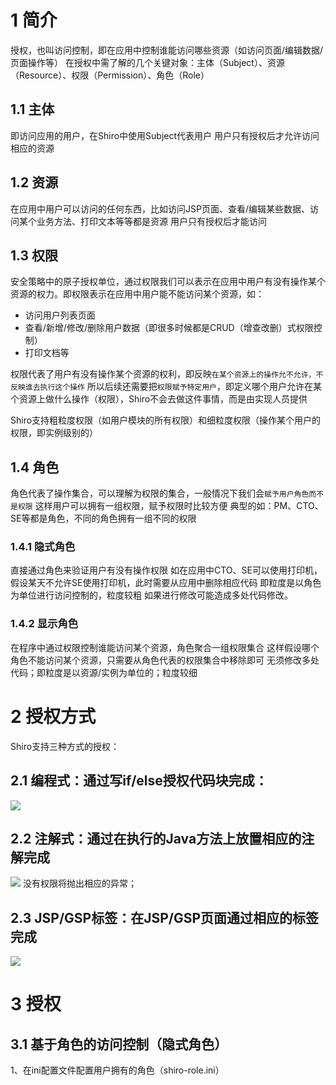 # 1 简介
授权，也叫访问控制，即在应用中控制谁能访问哪些资源（如访问页面/编辑数据/页面操作等）
在授权中需了解的几个关键对象：主体（Subject）、资源（Resource）、权限（Permission）、角色（Role）
## 1.1 主体
即访问应用的用户，在Shiro中使用Subject代表用户
用户只有授权后才允许访问相应的资源
## 1.2 资源
在应用中用户可以访问的任何东西，比如访问JSP页面、查看/编辑某些数据、访问某个业务方法、打印文本等等都是资源
用户只有授权后才能访问
## 1.3 权限
安全策略中的原子授权单位，通过权限我们可以表示在应用中用户有没有操作某个资源的权力。即权限表示在应用中用户能不能访问某个资源，如：
- 访问用户列表页面
- 查看/新增/修改/删除用户数据（即很多时候都是CRUD（增查改删）式权限控制）
- 打印文档等

 权限代表了用户有没有操作某个资源的权利，即反映`在某个资源上的操作允不允许，不反映谁去执行这个操作`
所以后续还需要把`权限赋予特定用户`，即定义哪个用户允许在某个资源上做什么操作（权限），Shiro不会去做这件事情，而是由实现人员提供

 Shiro支持粗粒度权限（如用户模块的所有权限）和细粒度权限（操作某个用户的权限，即实例级别的）
## 1.4 角色
角色代表了操作集合，可以理解为权限的集合，一般情况下我们会`赋予用户角色而不是权限`
这样用户可以拥有一组权限，赋予权限时比较方便
典型的如：PM、CTO、SE等都是角色，不同的角色拥有一组不同的权限
### 1.4.1 隐式角色
直接通过角色来验证用户有没有操作权限
如在应用中CTO、SE可以使用打印机，假设某天不允许SE使用打印机，此时需要从应用中删除相应代码
即粒度是以角色为单位进行访问控制的，粒度较粗
如果进行修改可能造成多处代码修改。
### 1.4.2 显示角色
在程序中通过权限控制谁能访问某个资源，角色聚合一组权限集合
这样假设哪个角色不能访问某个资源，只需要从角色代表的权限集合中移除即可
无须修改多处代码；即粒度是以资源/实例为单位的；粒度较细
# 2 授权方式
Shiro支持三种方式的授权：
## 2.1 编程式：通过写if/else授权代码块完成： 
![](https://upload-images.jianshu.io/upload_images/4685968-b4c856142891a380.png?imageMogr2/auto-orient/strip%7CimageView2/2/w/1240)
## 2.2 注解式：通过在执行的Java方法上放置相应的注解完成
![](https://upload-images.jianshu.io/upload_images/4685968-d991c9fc7541fa12.png?imageMogr2/auto-orient/strip%7CimageView2/2/w/1240)
没有权限将抛出相应的异常；
## 2.3 JSP/GSP标签：在JSP/GSP页面通过相应的标签完成 
![](https://upload-images.jianshu.io/upload_images/4685968-44d47fc7ba542940.png?imageMogr2/auto-orient/strip%7CimageView2/2/w/1240)
# 3 授权
## 3.1 **基于角色的访问控制（隐式角色）**
1、在ini配置文件配置用户拥有的角色（shiro-role.ini） 
